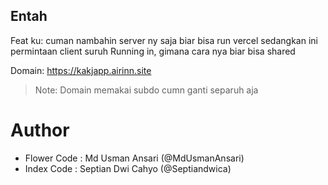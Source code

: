 ## Entah
Feat ku: cuman nambahin server ny saja biar bisa run vercel
sedangkan ini permintaan client suruh Running in, gimana cara nya biar bisa shared

Domain: https://kakjapp.airinn.site 

> Note:
> Domain memakai subdo
> cumn ganti separuh aja


# Author
- Flower Code : Md Usman Ansari (@MdUsmanAnsari)
- Index Code : Septian Dwi Cahyo (@Septiandwica)
